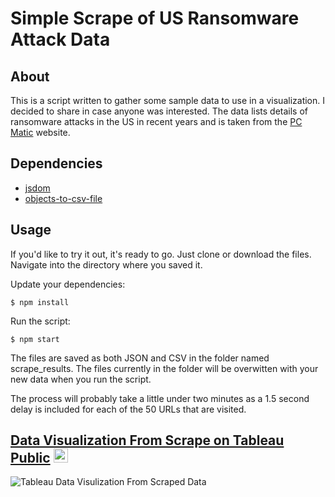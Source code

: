 # Simple Scrape of US Ransomware Attack Data

## About
This is a script written to gather some sample data to use in a visualization.  I decided to share in case anyone was interested.  The data lists details of  ransomware attacks in the US in recent years and is taken from the [PC Matic](https://www.pcmatic.com/ransomware/) website.

## Dependencies
- [jsdom](https://www.npmjs.com/package/jsdom)
- [objects-to-csv-file](https://www.npmjs.com/package/objects-to-csv-file)

## Usage
If you'd like to try it out, it's ready to go.  Just clone or download the files.  Navigate into the directory where you saved it. 

Update your dependencies:
```
$ npm install
```
Run the script:
```
$ npm start
```
The files are saved as both JSON and CSV in the folder named scrape_results.  The files currently in the folder will be overwitten with your new data when you run the script.  

The process will probably take a little under two minutes as a 1.5 second delay is included for each of the 50 URLs that are visited.


##  [Data Visualization From Scrape on Tableau Public](https://public.tableau.com/app/profile/brian.widgeon/viz/US_Ransomware_Attacks/USRansomwareDashboard)  <img src="https://public.tableau.com/app/favicon.ico" alt="nodemon logo" width="23px">
![Tableau Data Visulization From Scraped Data](./DataViz.png "US Ransomware Attacks Q1 2016 - Q3 2021
")
